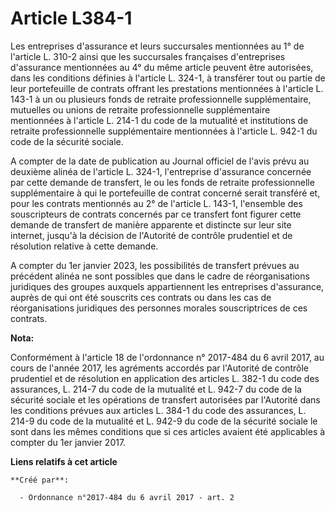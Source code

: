 # Article L384-1

Les entreprises d'assurance et leurs succursales mentionnées au 1° de l'article L. 310-2 ainsi que les succursales françaises
d'entreprises d'assurance mentionnées au 4° du même article peuvent être autorisées, dans les conditions définies à l'article
L. 324-1, à transférer tout ou partie de leur portefeuille de contrats offrant les prestations mentionnées à l'article L.
143-1 à un ou plusieurs fonds de retraite professionnelle supplémentaire, mutuelles ou unions de retraite professionnelle
supplémentaire mentionnées à l'article L. 214-1 du code de la mutualité et institutions de retraite professionnelle
supplémentaire mentionnées à l'article L. 942-1 du code de la sécurité sociale.

A compter de la date de publication au Journal officiel de l'avis prévu au deuxième alinéa de l'article L. 324-1,
l'entreprise d'assurance concernée par cette demande de transfert, le ou les fonds de retraite professionnelle supplémentaire
à qui le portefeuille de contrat concerné serait transféré et, pour les contrats mentionnés au 2° de l'article L. 143-1,
l'ensemble des souscripteurs de contrats concernés par ce transfert font figurer cette demande de transfert de manière
apparente et distincte sur leur site internet, jusqu'à la décision de l'Autorité de contrôle prudentiel et de résolution
relative à cette demande.

A compter du 1er janvier 2023, les possibilités de transfert prévues au précédent alinéa ne sont possibles que dans le cadre
de réorganisations juridiques des groupes auxquels appartiennent les entreprises d'assurance, auprès de qui ont été souscrits
ces contrats ou dans les cas de réorganisations juridiques des personnes morales souscriptrices de ces contrats.

**Nota:**

Conformément à l'article 18 de l'ordonnance n° 2017-484 du 6 avril 2017, au cours de l'année 2017, les agréments accordés par
l'Autorité de contrôle prudentiel et de résolution en application des articles L. 382-1 du code des assurances, L. 214-7 du
code de la mutualité et L. 942-7 du code de la sécurité sociale et les opérations de transfert autorisées par l'Autorité dans
les conditions prévues aux articles L. 384-1 du code des assurances, L. 214-9 du code de la mutualité et L. 942-9 du code de
la sécurité sociale le sont dans les mêmes conditions que si ces articles avaient été applicables à compter du 1er janvier
2017.

**Liens relatifs à cet article**

	**Créé par**:

	  - Ordonnance n°2017-484 du 6 avril 2017 - art. 2

